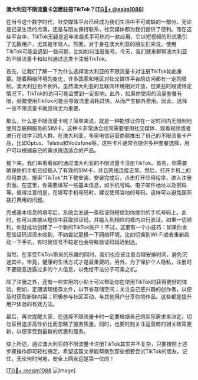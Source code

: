 **澳大利亚不限流量卡怎麽註冊TikTok？[[TG💪+ @esim1088](https://t.me/s/esim1088)]**

在当今这个数字时代，社交媒体平台已经成为我们生活中不可或缺的一部分。无论是记录生活的点滴，还是与朋友保持联系，社交媒体都为我们提供了便利。而在这些平台中，TikTok无疑是近年来最炙手可热的一款应用。它以短视频的形式吸引了无数用户，尤其是年轻人。然而，对于身在澳大利亚的朋友们来说，使用TikTok可能会遇到一些问题，比如如何注册账号。今天，我们就来聊聊澳大利亚的不限流量卡和如何通过这类卡注册TikTok。

首先，让我们了解一下为什么选择澳大利亚的不限流量卡对注册TikTok如此重要。随着网络环境的变化，许多国家和地区对社交媒体平台的访问都有一定的限制。澳大利亚也不例外。虽然澳大利亚的互联网环境相对开放，但某些时段或特定情况下，TikTok的访问可能会受到一定影响。此外，如果你使用的流量套餐有限，频繁使用TikTok可能会导致流量消耗过快，从而产生额外费用。因此，选择一张不限流量卡就显得尤为重要。

那么，什么是不限流量卡呢？简单来说，就是一种能够让你在一定时间内无限制地使用互联网服务的SIM卡。这种卡非常适合经常需要使用社交媒体、观看视频或者进行在线学习的人群。在澳大利亚，多家电信运营商都推出了自己的不限流量卡产品，比如Optus、Telstra和Vodafone等。这些卡片通常会提供多种套餐选择，用户可以根据自己的需求挑选适合的产品。

接下来，我们来看看如何通过澳大利亚的不限流量卡注册TikTok。首先，你需要确保你的手机已经插入了有效的SIM卡，并且网络连接正常。然后，打开手机上的应用商店，搜索“TikTok”并下载安装。安装完成后，点击打开应用程序，进入注册页面。在这里，你需要填写一些基本信息，如手机号码、电子邮件地址以及密码等。值得注意的是，在填写手机号码时，建议使用当地的号码，这样可以避免国际拨打费用的问题。

完成基本信息的填写后，系统会发送一条验证码短信到你提供的手机号码上。此时，你可以直接从短信中获取验证码，并输入到相应的框内进行验证。如果一切顺利，你就成功创建了一个新的TikTok账户！不过，这里有一个小技巧：如果你发现验证码迟迟未收到，不妨尝试更换一下网络环境，比如切换到Wi-Fi或者重新启动一下手机，有时候信号不稳定也会导致验证码延迟到达。

当然，在享受TikTok带来的乐趣的同时，我们也应该注意合理安排时间，避免沉迷其中。毕竟，健康的生活方式才是最重要的。另外，为了保护个人隐私，注册时不要随意透露过多的个人信息，以免给不法分子可乘之机。

除了注册之外，还有一些实用的小贴士可以帮助你在使用TikTok时获得更好的体验。例如，定期清理缓存文件，以节省存储空间；关注自己感兴趣的创作者，以便及时获取新鲜内容；积极参与社区互动，与其他用户分享你的作品。这些都是提升用户体验的有效方法。

最后，再次提醒大家，在选择不限流量卡时一定要根据自己的实际需求来决定，切勿盲目追求高性价比而忽略了服务质量。同时，也要时刻关注运营商的相关政策更新，以便享受到最新的优惠和服务。

综上所述，通过澳大利亚的不限流量卡注册TikTok其实并不复杂，只要按照上述步骤操作即可轻松搞定。希望这篇文章能帮助到那些想要尝试TikTok的朋友。记住，无论何时何地，安全上网永远是第一位的！

[[TG💪+ @esim1088](https://t.me/s/esim1088) ![Image](https://i.postimg.cc/4NQfJmqS/Snipaste-2025-05-13-00-14-12.png)]